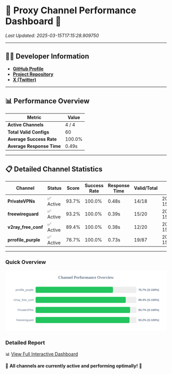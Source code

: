 # 🌟 Proxy Channel Performance Dashboard 🌟

_Last Updated: 2025-03-15T17:15:28.909750_

---

## 👩‍💻 Developer Information

- **[GitHub Profile](https://github.com/4n0nymou3)**  
- **[Project Repository](https://github.com/4n0nymou3/multi-proxy-config-fetcher)**  
- **[X (Twitter)](https://x.com/4n0nymou3)**  

---

## 📊 Performance Overview

| Metric                | Value       |
|-----------------------|-------------|
| **Active Channels**   | 4 / 4       |
| **Total Valid Configs** | 60          |
| **Average Success Rate** | 100.0%      |
| **Average Response Time** | 0.49s       |

---

## 📋 Detailed Channel Statistics

| Channel          | Status     | Score  | Success Rate | Response Time | Valid/Total | Last Success               |
|------------------|------------|--------|--------------|---------------|-------------|----------------------------|
| **PrivateVPNs**  | ✅ Active  | 93.7%  | 100.0% | 0.48s         | 14/18       | 2025-03-15T17:15:28.491337 |
| **freewireguard**  | ✅ Active  | 93.2%  | 100.0% | 0.39s         | 15/20       | 2025-03-15T17:15:28.908415 |
| **v2ray_free_conf**  | ✅ Active  | 89.4%  | 100.0% | 0.38s         | 12/20       | 2025-03-15T17:15:27.982480 |
| **prrofile_purple**  | ✅ Active  | 76.7%  | 100.0% | 0.73s         | 19/87       | 2025-03-15T17:15:27.572348 |

---

### Quick Overview
<div align="center">
  <a href="https://raw.githubusercontent.com/nullluser/NullRepo/refs/heads/main/assets/channel_stats_chart.svg">
    <img src="https://raw.githubusercontent.com/nullluser/NullRepo/refs/heads/main/assets/channel_stats_chart.svg" alt="Source Performance Statistics" width="800">
  </a>
</div>

### Detailed Report
📊 [View Full Interactive Dashboard](https://htmlpreview.github.io/?https://github.com/nullluser/NullRepo/blob/main/assets/performance_report.html)

🎉 **All channels are currently active and performing optimally!** 🎉
